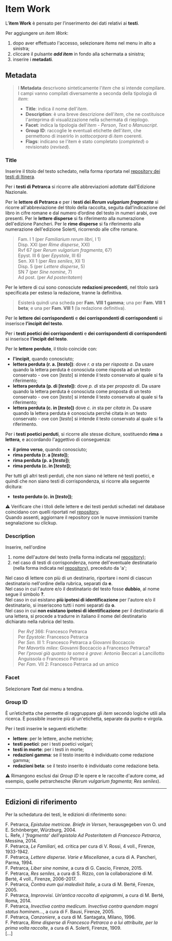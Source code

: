 # Item Work

L’__**item Work**__ è pensato per l’inserimento dei dati relativi ai **testi**. 

Per aggiungere un _item Work_:  
1. dopo aver effettuato l'accesso, selezionare _Items_ nel menu in alto a sinistra;  
2. cliccare il pulsante **_add item_** in fondo alla schermata a sinistra;  
3. inserire i **metadati**.  

## Metadata 

>   I **Metadata** descrivono sinteticamente l'_item_ che si intende compilare. I campi vanno compilati diversamente a seconda della tipologia di _item_:  
>   * **Title**: indica il nome dell'_item_.  
>   * **Description**: è una breve descrizione dell'_item_, che ne costituisce l'anteprima di visualizzazione nella schermata di riepilogo.  
>   * **Facet**: indica la tipologia dell'_item_ - _Person_, _Text_ o _Manuscript_.   
>   * **Group ID**: raccoglie le eventuali etichette dell'_item_, che permettono di inserirlo in _sottocorpora_ di _item_ coerenti.   
>   * **Flags**: indicano se l'item è stato completato (_completed_) o revisionato (_revised_). 

### Title
Inserire il titolo del testo schedato, nella forma riportata nel [repository dei testi di Itinera](repository.md).  

Per i **testi di Petrarca** si ricorre alle abbreviazioni adottate dall'Edizione Nazionale.  

Per le **lettere di Petrarca** e per i **testi dei _Rerum vulgarium fragmenta_** si ricorre all'abbreviazione del titolo della raccolta, seguita dall’indicazione del libro in cifre romane e dal numero d’ordine del testo in numeri arabi, ove presenti. Per le **lettere disperse** si fa riferimento alla numerazione dell'edizione Pancheri. Per le **rime disperse** si fa riferimento alla numerazione dell'edizione Solerti, ricorrendo alle cifre romane.  

> Fam. I 1 (per _Familiarium rerum libri_, I 1)   
> Disp. XXI (per _Rime disperse_, XXI)  
> Rvf 67 (per _Rerum vulgarium fragmenta_, 67)  
> Epyst. III 6 (per _Epystole_, III 6)   
> Sen. XII 1 (per _Res seniles_, XII 1)   
> Disp. 5 (per _Lettere disperse_, 5)  
> SN 7 (per _Sine nomine_, 7)  
> Ad post. (per _Ad posteritatem_)  

Per le lettere di cui sono conosciute **redazioni precedenti**, nel titolo sarà specificata per esteso la redazione, tranne la definitiva.

> Esisterà quindi una scheda per **Fam. VIII 1 gamma**; una per **Fam. VIII 1 beta**; e una per **Fam. VIII 1** (la redazione definitiva).  

Per le **lettere dei corrispondenti** e **dei corrispondenti di corrispondenti** si inserisce **l’incipit del testo**.  

Per i **testi poetici dei corrispondenti** e **dei corrispondenti di corrispondenti** si inserisce **l’incipit del testo**.  

Per le **lettere perdute**, il titolo coincide con: 
* **l'incipit**, quando conosciuto;
* **lettera perduta (r. a. [_testo_])**: dove _r. a_ sta per _risposta a_. Da usare quando la lettera perduta è conosciuta come risposta ad un testo conservato - ove con [_testo_] si intende il testo conservato al quale si fa riferimento;
* **lettera perduta (p. di  [_testo_])**: dove _p. di_ sta per _proposta di_. Da usare quando la lettera perduta è conosciuta come proposta di un testo conservato - ove con [_testo_] si intende il testo conservato al quale si fa riferimento;
* **lettera perduta (c. in  [_testo_])** dove _c. in_ sta per _citata in_. Da usare quando la lettera perduta è conosciuta perché citata in un testo conservato  - ove con [_testo_] si intende il testo conservato al quale si fa riferimento.


Per i **testi poetici perduti**, si ricorre alle stesse diciture, sostituendo **rima** a **lettera**, e accordando l'aggettivo di conseguenza:

* **il primo verso**, quando conosciuto;
* **rima perduta (r. a [_testo_])**;
* **rima perduta (p. a [_testo_])**;
* **rima perduta (c. in [_testo_])**;


Per tutti gli altri testi perduti, che non siano né lettere né testi poetici, e quindi che non siano testi di corrispondenza, si ricorre alla seguente dicitura:

* **testo perduto (c. in [_testo_])**;


⚠️ Verificare che i titoli delle lettere e dei testi perduti schedati nel database coincidano con quelli riportati nel [repository](repository.md).   
Quando assenti, aggiornare il repository con le nuove immissioni tramite segnalazione su clickup.


### Description
 
Inserire, nell'ordine
1. nome dell'autore del testo (nella forma indicata nel [repository](repository.md));
2. nel caso di testi di corrispondenza, nome dell'eventuale destinatario (nella forma indicata nel [repository](repository.md)), preceduto da 'a';

Nel caso di lettere con più di un destinario, riportare i nomi di ciascun destinatario nell'ordine della rubrica, separati da **e**.  
Nel caso in cui l'autore e/o il destinatario del testo fosse **dubbio**, al nome segue il simbolo **?**.  
Nel caso in cui esistano **più ipotesi di identificazione** per l'autore e/o il destinatario, si inseriscono tutti i nomi separati da **o**.  
Nel caso in cui **non esistano ipotesi di identificazione** per il destinatario di una lettera, si procede a tradurre in italiano il nome del destinatario dichiarato nella rubrica del testo.

> Per _Rvf_ 366: Francesco Petrarca  
> Per _Epystole_: Francesco Petrarca   
> Per _Sen._ III 1: Francesco Petrarca a Giovanni Boccaccio  
> Per _Mavortis milex_: Giovanni Boccaccio a Francesco Petrarca?  
> Per _I’provai già quanto la soma è grave_: Antonio Beccari a Lancillotto Anguissola o Francesco Petrarca   
> Per _Fam._ VII 2: Francesco Petrarca ad un amico


### Facet

Selezionare _**Text**_ dal menu a tendina.

### Group ID

È un’etichetta che permette di raggruppare gli _item_ secondo logiche utili alla ricerca. È possibile inserire più di un'etichetta, separate da punto e virgola.

Per i testi inserire le seguenti etichette:
* **lettere**: per le lettere, anche metriche;
* **testi poetici**: per i testi poetici volgari;
* **testi in morte**: per i testi in morte;
* **redazioni gamma**: se il testo inserito è individuato come redazione gamma;
* **redazioni beta**: se il testo inserito è individuato come redazione beta.  

⚠️ Rimangono esclusi dai _Group ID_ le opere e le raccolte d'autore come, ad esempio, quelle petrarchesche (_Rerum vulgarium fagmenta_; _Res seniles_).

  
***

## Edizioni di riferimento

Per la schedatura dei testi, le edizioni di riferimento sono:

F. Petrarca, _Epistulae metricae. Briefe in Versen_, herausgegeben von O. und E. Schönberger, Würzburg, 2004.  
L. Refe, _I 'fragmenta' dell'epistola Ad Posteritatem di Francesco Petrarca_, Messina, 2014.  
F. Petrarca, _Le Familiari_, ed. critica per cura di V. Rossi, 4 voll., Firenze, 1933-1942.  
F. Petrarca, _Lettere disperse. Varie e Miscellanee_, a cura di A. Pancheri, Parma, 1994.   
F. Petrarca, _Liber sine nomine_, a cura di G. Cascio, Firenze, 2015.  
F. Petrarca, _Res seniles_, a cura di S. Rizzo, con la collaborazione di M. Berté, 4 voll., Firenze, 2006-2017.   
F. Petrarca, _Contra eum qui maledixit Italie_, a cura di M. Berté, Firenze, 2005.  
F. Petrarca, _Improvvisi. Un’antica raccolta di epigrammi_, a cura di M. Berté, Roma, 2014.  
F. Petrarca, _Invectiva contra medicum. Invectiva contra quendam magni status hominem…_, a cura di F. Bausi, Firenze, 2005.      
F. Petrarca, _Canzoniere_, a cura di M. Santagata, Milano, 1996.  
F. Petrarca, _Rime disperse di Francesco Petrarca o a lui attribuite, per la prima volta raccolte_, a cura di A. Solerti, Firenze, 1909.   
[...]

